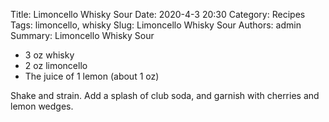 Title: Limoncello Whisky Sour
Date: 2020-4-3 20:30
Category: Recipes
Tags: limoncello, whisky
Slug: Limoncello Whisky Sour
Authors: admin
Summary: Limoncello Whisky Sour

* 3 oz whisky
* 2 oz limoncello
* The juice of 1 lemon (about 1 oz)

Shake and strain. Add a splash of club soda, and garnish with cherries and lemon wedges.
